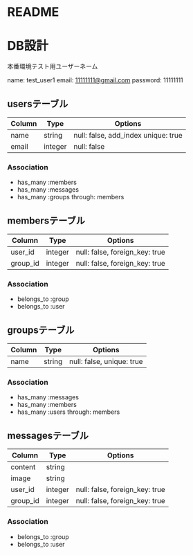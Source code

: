# README
# DB設計

本番環境テスト用ユーザーネーム

name: test_user1
email: 11111111@gmail.com
password: 11111111


## usersテーブル

|Column|Type|Options|
|------|----|-------|
|name     |string |null: false, add_index unique: true|
|email    |integer|null: false|

### Association
- has_many :members
- has_many :messages
- has_many :groups through: members



## membersテーブル

|Column|Type|Options|
|------|----|-------|
|user_id|integer|null: false, foreign_key: true|
|group_id|integer|null: false, foreign_key: true|

### Association
- belongs_to :group
- belongs_to :user



## groupsテーブル

|Column|Type|Options|
|------|----|-------|
|name  |string|null: false, unique: true|

### Association
- has_many :messages
- has_many :members
- has_many :users through: members



## messagesテーブル

|Column|Type|Options|
|------|----|-------|
|content |string||
|image   |string||
|user_id |integer |null: false, foreign_key: true|
|group_id|integer |null: false, foreign_key: true|

### Association
- belongs_to :group
- belongs_to :user


